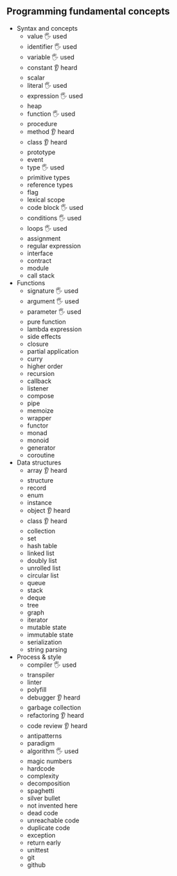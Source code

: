 ## Programming fundamental concepts

- Syntax and concepts
  - value 🖐️ used
  - identifier 🖐️ used
  - variable 🖐️ used
  - constant 👂 heard
  - scalar
  - literal 🖐️ used
  - expression 🖐️ used
  - heap
  - function 🖐️ used
  - procedure 
  - method 👂 heard
  - class 👂 heard
  - prototype
  - event
  - type 🖐️ used
  - primitive types
  - reference types
  - flag
  - lexical scope
  - code block 🖐️ used
  - conditions 🖐️ used
  - loops 🖐️ used
  - assignment
  - regular expression
  - interface
  - contract
  - module
  - call stack
- Functions
  - signature 🖐️ used
  - argument 🖐️ used
  - parameter 🖐️ used
  - pure function
  - lambda expression
  - side effects
  - closure
  - partial application
  - curry
  - higher order
  - recursion
  - callback
  - listener
  - compose
  - pipe
  - memoize
  - wrapper
  - functor
  - monad
  - monoid
  - generator
  - coroutine
- Data structures
  - array 👂 heard
  - structure 
  - record
  - enum
  - instance
  - object 👂 heard
  - class 👂 heard
  - collection
  - set
  - hash table
  - linked list
  - doubly list
  - unrolled list
  - circular list
  - queue
  - stack
  - deque
  - tree
  - graph
  - iterator
  - mutable state
  - immutable state
  - serialization
  - string parsing
- Process & style
  - compiler 🖐️ used
  - transpiler
  - linter
  - polyfill
  - debugger 👂 heard
  - garbage collection
  - refactoring 👂 heard
  - code review 👂 heard
  - antipatterns
  - paradigm
  - algorithm 🖐️ used
  - magic numbers
  - hardcode
  - complexity
  - decomposition
  - spaghetti
  - silver bullet
  - not invented here
  - dead code
  - unreachable code
  - duplicate code
  - exception
  - return early
  - unittest
  - git
  - github
